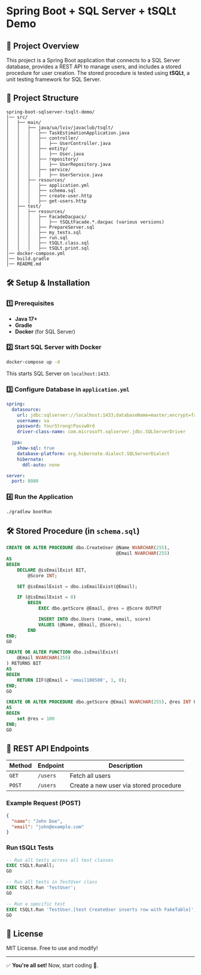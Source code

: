# Spring Boot + SQL Server + tSQLt Demo

## 📌 Project Overview
This project is a Spring Boot application that connects to a SQL Server database, provides a REST API to manage users, and includes a stored procedure for user creation. The stored procedure is tested using **tSQLt**, a unit testing framework for SQL Server.

## 📁 Project Structure
```
spring-boot-sqlserver-tsqlt-demo/
│── src/
│   ├── main/
│   │   ├── java/ua/lviv/javaclub/tsqlt/
│   │   │   ├── TaskEstimationApplication.java
│   │   │   ├── controller/
│   │   │   │   ├── UserController.java
│   │   │   ├── entity/
│   │   │   │   ├── User.java
│   │   │   ├── repository/
│   │   │   │   ├── UserRepository.java
│   │   │   ├── service/
│   │   │   │   ├── UserService.java
│   │   ├── resources/
│   │   │   ├── application.yml
│   │   │   ├── schema.sql
│   │   │   ├── create-user.http
│   │   │   ├── get-users.http
│   ├── test/
│   │   ├── resources/
│   │   │   ├── FacadeDacpacs/
│   │   │   │   ├── tSQLtFacade.*.dacpac (various versions)
│   │   │   ├── PrepareServer.sql
│   │   │   ├── my_tests.sql
│   │   │   ├── run.sql
│   │   │   ├── tSQLt.class.sql
│   │   │   ├── tSQLt.print.sql
│── docker-compose.yml
│── build.gradle
│── README.md
```

## 🛠 Setup & Installation
### 1️⃣ Prerequisites
- **Java 17+**
- **Gradle**
- **Docker** (for SQL Server)

### 2️⃣ Start SQL Server with Docker
```sh
docker-compose up -d
```
This starts SQL Server on `localhost:1433`.

### 3️⃣ Configure Database in `application.yml`
```yaml
spring:
  datasource:
    url: jdbc:sqlserver://localhost:1433;databaseName=master;encrypt=false;trustServerCertificate=true
    username: sa
    password: YourStrong!Passw0rd
    driver-class-name: com.microsoft.sqlserver.jdbc.SQLServerDriver

  jpa:
    show-sql: true
    database-platform: org.hibernate.dialect.SQLServerDialect
    hibernate:
      ddl-auto: none

server:
  port: 8080
```

### 4️⃣ Run the Application
```sh
./gradlew bootRun
```

## 🛠 Stored Procedure (in `schema.sql`)
```sql
CREATE OR ALTER PROCEDURE dbo.CreateUser @Name NVARCHAR(255),
                                         @Email NVARCHAR(255)
AS
BEGIN
    DECLARE @isEmailExist BIT,
        @Score INT;

    SET @isEmailExist = dbo.isEmailExist(@Email);

    IF (@isEmailExist = 0)
        BEGIN
            EXEC dbo.getScore @Email, @res = @Score OUTPUT

            INSERT INTO dbo.Users (name, email, score)
            VALUES (@Name, @Email, @Score);
        END
END;
GO

CREATE OR ALTER FUNCTION dbo.isEmailExist(
    @Email NVARCHAR(255)
) RETURNS BIT
AS
BEGIN
    RETURN IIF(@Email = 'email100500', 1, 0);
END;
GO

CREATE OR ALTER PROCEDURE dbo.getScore @Email NVARCHAR(255), @res INT OUTPUT
AS
BEGIN
    set @res = 100
END;
GO
```

## 🚀 REST API Endpoints
| Method  | Endpoint   | Description                            |
|---------|------------|----------------------------------------|
| `GET`   | `/users`   | Fetch all users                        |
| `POST`  | `/users`   | Create a new user via stored procedure |

### Example Request (POST)
```json
{
  "name": "John Doe",
  "email": "john@example.com"
}
```


### Run tSQLt Tests
```sql
-- Run all tests across all test classes
EXEC tSQLt.RunAll;
GO

-- Run all tests in TestUser class
EXEC tSQLt.Run 'TestUser';
GO

-- Run a specific test
EXEC tSQLt.Run 'TestUser.[test CreateUser inserts row with FakeTable]';
GO
```

## 📜 License
MIT License. Free to use and modify!

---

✅ **You're all set!** Now, start coding 🚀.
